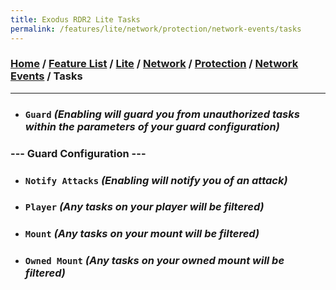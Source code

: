 ```yaml
---
title: Exodus RDR2 Lite Tasks
permalink: /features/lite/network/protection/network-events/tasks
---
```

### [Home](/) / [Feature List](/features) / [Lite](/features/lite) / [Network](/features/lite/network) / [Protection](/features/lite/network/protection) / [Network Events](/features/lite/network/protection/network-events) / Tasks
---
- ### `Guard` *(Enabling will guard you from unauthorized tasks within the parameters of your guard configuration)*
### --- Guard Configuration ---
- ### `Notify Attacks` *(Enabling will notify you of an attack)*
- ### `Player` *(Any tasks on your player will be filtered)*
- ### `Mount` *(Any tasks on your mount will be filtered)*
- ### `Owned Mount` *(Any tasks on your owned mount will be filtered)*
